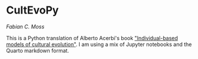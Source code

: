 # CultEvoPy
_Fabian C. Moss_

This is a Python translation of Alberto Acerbi's book ["Individual-based models of cultural evolution"](https://acerbialberto.com/IBM-cultevo). I am using a mix of Jupyter notebooks and the Quarto markdown format.